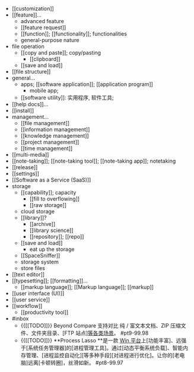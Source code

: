 - [[customization]]
- [[feature]]...
    - advanced feature
    - [[feature request]]
    - [[function]]; [[functionality]]; functionalities
    - general-purpose nature
- file operation
    - [[copy and paste]]; copy/pasting
        - [[clipboard]]
    - [[save and load]]
- [[file structure]]
- general...
    - apps; [[software application]]; [[application program]]
        - mobile app; 
    - [[software utility]]: 实用程序, 软件工具;
- [[help docs]]...
- [[install]]
- management...
    - [[file management]]
    - [[information management]]
    - [[knowledge management]]
    - [[project management]]
    - [[time management]]
- [[multi-media]]
- [[note-taking]]; [[note-taking tool]]; [[note-taking app]]; notetaking
- [[release]]
- [[settings]]
- [[Software as a Service (SaaS)]]
- storage
    - [[capability]]; capacity
        - [[fill to overflowing]]
        - [[raw storage]]
    - cloud storage
    - [[library]]?
        - [[archive]]
        - [[library science]]
        - [[repository]]; [[repo]]
    - [[save and load]]
        - eat up the storage
    - [[SpaceSniffer]]
    - storage system
    - store files
- [[text editor]]
- [[typesetting]]; [[formatting]]...
    - [[markup language]]; [[Markup language]]; [[markup]]
- [[user interface (UI)]]
- [[user service]]
- [[workflow]]
    - [[productivity tool]]
- #inbox
    - {{[[TODO]]}} Beyond Compare 支持对比 纯 / 富文本文档、ZIP 压缩文件、文件夹目录、[FTP 站点][等各类场景](https://mp.weixin.qq.com/s/3Z5e1Rplugb1n9zsc6l4Rg)。 #pt9-99.98
    - {{[[TODO]]}} **Process Lasso **是一款 [Win 平台](https://mp.weixin.qq.com/s/dxuFeOPZS5h4XPiNn2ozHA)上[功能丰富]、远强于[系统任务管理器]的[进程管理工具]。通过[动态平衡系统负载]、智能内存管理、[进程监控自动化][等多种手段][对进程进行优化]。让你的[老电脑]远离[卡顿转圈]，丝滑如新。 #pt8-99.97
